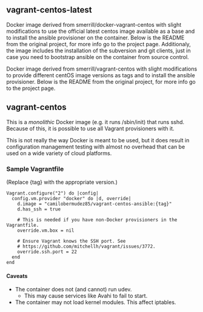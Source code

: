 ## vagrant-centos-latest

Docker image derived from smerrill/docker-vagrant-centos with slight modifications 
to use the official latest centos image available as a base and to install the ansible 
provisioner on the container. Below is the README from the original project, 
for more info go to the project page. Additionaly, the image includes the installation of 
the subversion and git clients, just in case you need to bootstrap ansible on the container
from source control.

Docker image derived from smerrill/vagrant-centos with slight modifications
to provide different centOS image versions as tags and to install the ansible provisioner.
Below is the README from the original project, for more info go to the project page.

## vagrant-centos

This is a _monolithic_ Docker image (e.g. it runs /sbin/init) that runs sshd.
Because of this, it is possible to use all Vagrant provisioners with it.

This is not really the way Docker is meant to be used, but it does result in
configuration management testing with almost no overhead that can be used on a
wide variety of cloud platforms.

### Sample Vagrantfile
(Replace {tag} with the appropriate version.)

    Vagrant.configure("2") do |config|
      config.vm.provider "docker" do |d, override|
        d.image = "camilobermudez85/vagrant-centos-ansible:{tag}"
        d.has_ssh = true
    
        # This is needed if you have non-Docker provisioners in the Vagrantfile.
        override.vm.box = nil

        # Ensure Vagrant knows the SSH port. See
        # https://github.com/mitchellh/vagrant/issues/3772.
        override.ssh.port = 22
      end
    end

#### Caveats

- The container does not (and cannot) run udev.
  - This may cause services like Avahi to fail to start.
- The container may not load kernel modules. This affect iptables.
